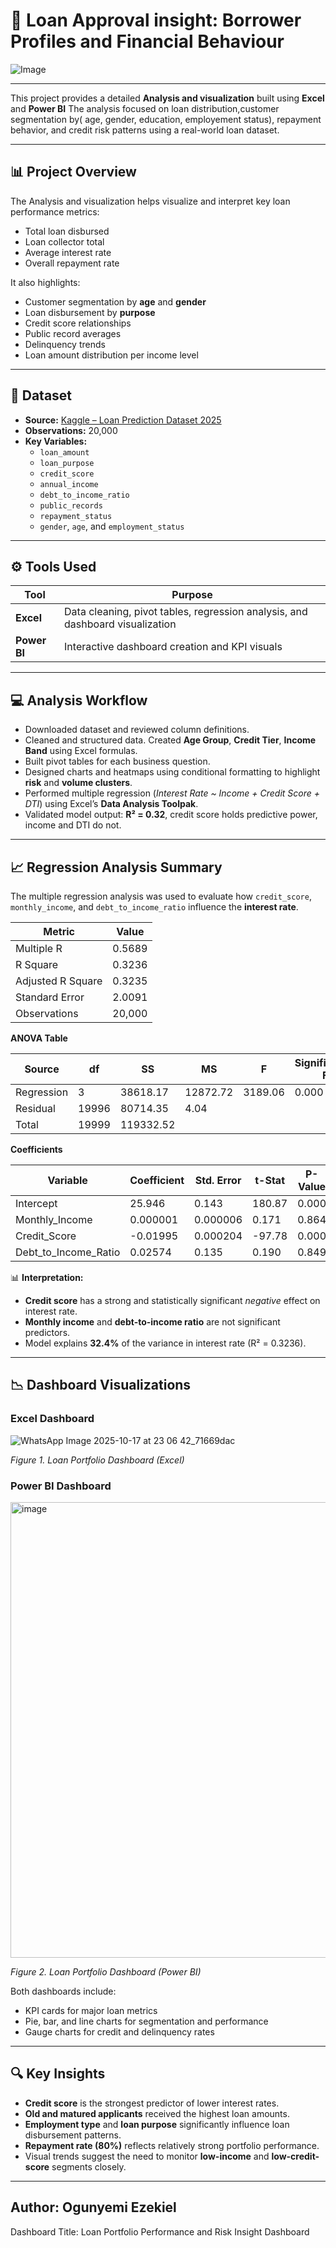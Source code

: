 # 🏦 Loan Approval insight: Borrower Profiles and Financial Behaviour
![Image](https://github.com/user-attachments/assets/4e76dada-0293-43fe-befa-4c31e897e4d3)

---


This project provides a detailed **Analysis and visualization** built using **Excel** and **Power BI**
The analysis focused on loan distribution,customer segmentation by( age, gender, education, employement status), repayment behavior, and credit risk patterns using a real-world loan dataset.

---

## 📊 Project Overview

The Analysis and visualization helps visualize and interpret key loan performance metrics:
- Total loan disbursed  
- Loan collector total  
- Average interest rate
- Overall repayment rate 

It also highlights:
- Customer segmentation by **age** and **gender**
- Loan disbursement by **purpose**
- Credit score relationships
- Public record averages
- Delinquency trends
- Loan amount distribution per income level

---

## 🧮 Dataset

- **Source:** [Kaggle – Loan Prediction Dataset 2025](https://www.kaggle.com/datasets/nabihazahid/loan-prediction-dataset-2025)
- **Observations:** 20,000  
- **Key Variables:**
  - `loan_amount`
  - `loan_purpose`
  - `credit_score`
  - `annual_income`
  - `debt_to_income_ratio`
  - `public_records`
  - `repayment_status`
  - `gender`, `age`, and `employment_status`

---

## ⚙️ Tools Used

| Tool | Purpose |
|------|----------|
| **Excel** | Data cleaning, pivot tables, regression analysis, and dashboard visualization |
| **Power BI** | Interactive dashboard creation and KPI visuals |

---
## 💻 Analysis Workflow

- Downloaded dataset and reviewed column definitions.  
- Cleaned and structured data. Created **Age Group**, **Credit Tier**, **Income Band** using Excel formulas.  
- Built pivot tables for each business question.  
- Designed charts and heatmaps using conditional formatting to highlight **risk** and **volume clusters**.  
- Performed multiple regression (*Interest Rate ~ Income + Credit Score + DTI*) using Excel’s **Data Analysis Toolpak**.  
- Validated model output: **R² = 0.32**, credit score holds predictive power, income and DTI do not.
---

## 📈 Regression Analysis Summary

The multiple regression analysis was used to evaluate how `credit_score`, `monthly_income`, and `debt_to_income_ratio` influence the **interest rate**.

| Metric | Value |
|---------|-------|
| Multiple R | 0.5689 |
| R Square | 0.3236 |
| Adjusted R Square | 0.3235 |
| Standard Error | 2.0091 |
| Observations | 20,000 |

**ANOVA Table**

| Source | df | SS | MS | F | Significance F |
|---------|----|----|----|---|----------------|
| Regression | 3 | 38618.17 | 12872.72 | 3189.06 | 0.000 |
| Residual | 19996 | 80714.35 | 4.04 |  |  |
| Total | 19999 | 119332.52 |  |  |  |

**Coefficients**

| Variable | Coefficient | Std. Error | t-Stat | P-Value | Lower 95% | Upper 95% |
|-----------|-------------|-------------|---------|----------|------------|------------|
| Intercept | 25.946 | 0.143 | 180.87 | 0.000 | 25.665 | 26.227 |
| Monthly_Income | 0.000001 | 0.000006 | 0.171 | 0.864 | -0.000011 | 0.000013 |
| Credit_Score | -0.01995 | 0.000204 | -97.78 | 0.000 | -0.02035 | -0.01955 |
| Debt_to_Income_Ratio | 0.02574 | 0.135 | 0.190 | 0.849 | -0.239 | 0.291 |

📊 **Interpretation:**
- **Credit score** has a strong and statistically significant *negative* effect on interest rate.
- **Monthly income** and **debt-to-income ratio** are not significant predictors.
- Model explains **32.4%** of the variance in interest rate (R² = 0.3236).

---

## 📉 Dashboard Visualizations

### Excel Dashboard
![WhatsApp Image 2025-10-17 at 23 06 42_71669dac](https://github.com/user-attachments/assets/a805a242-5509-4c82-a4ee-517bba6f4fb3)

*Figure 1. Loan Portfolio Dashboard (Excel)*  

### Power BI Dashboard
<img width="1262" height="729" alt="image" src="https://github.com/user-attachments/assets/93dee289-70d7-4e86-95fb-6a116619bd39" />
  
*Figure 2. Loan Portfolio Dashboard (Power BI)*  

Both dashboards include:
- KPI cards for major loan metrics  
- Pie, bar, and line charts for segmentation and performance  
- Gauge charts for credit and delinquency rates  

---

## 🔍 Key Insights

- **Credit score** is the strongest predictor of lower interest rates.
- **Old and matured applicants** received the highest loan amounts.
- **Employment type** and **loan purpose** significantly influence loan disbursement patterns.
- **Repayment rate (80%)** reflects relatively strong portfolio performance.
- Visual trends suggest the need to monitor **low-income** and **low-credit-score** segments closely.

---



  ## Author: Ogunyemi Ezekiel
Dashboard Title: Loan Portfolio Performance and Risk Insight Dashboard
